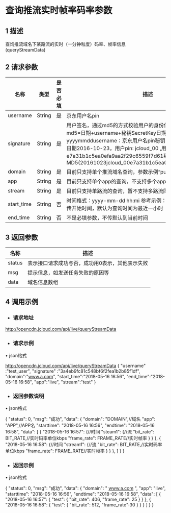 # 查询推流实时帧率码率参数

## 1 描述

查询推流域名下某路流的实时（一分钟粒度）码率、帧率信息(queryStreamData)

## 2 请求参数

| **名称**   | **类型** | **是否必填** | **描述**                                                     |
| ---------- | -------- | ------------ | ------------------------------------------------------------ |
| username   | String   | 是           | 京东用户名pin                                                |
| signature  | String   | 是           | 用户签名，通过md5的方式校验用户的身份信息，保障信息安全。  md5=日期+username+秘钥SecretKey日期：格式为 yyyymmddusername：京东用户名pin秘钥：双方约定示例：比如当前日期2016-10-23，用户pin: jcloud_00 ,用户秘钥SecretKey   ：e7a31b1c5ea0efa9aa2f29c6559f7d61那签名为MD5(20161023jcloud_00e7a31b1c5ea0efa9aa2f29c6559f7d61) |
| domain     | String   | 是           | 目前只支持单个推流域名查询，参数示例“publish.jcloud.com”     |
| app        | String   | 是           | 目前只支持单个app的查询，不支持多个app同时查询               |
| stream     | String   | 是           | 目前只支持单路流的查询，暂不支持多路流同时查询               |
| start_time | String   | 否           | 时间格式：yyyy-mm-dd   hh:mi 参考示例：2016-12-14 07:00； 不传开始时间，默认为查询时间为最近一小时 |
| end_time   | String   | 否           | 不是必填参数，不传默认到当前时间                             |

 

## 3 返回参数

| **名称** | **描述**                                        |
| -------- | ----------------------------------------------- |
| status   | 表示接口请求成功与否，成功用0表示，其他表示失败 |
| msg      | 提示信息，如发送任务失败的原因等                |
| data     | 域名信息数组                                    |

 

## 4  调用示例

- ### 请求地址

http://opencdn.jcloud.com/api/live/queryStreamData

- ### 请求示例

•        json格式

http://opencdn.jcloud.com/api/live/queryStreamData
{
    "username" :"test_user",
    "signature" :"3a4eb9fc81c548bf6f2fea1b2b85f1df",
    "domain":"www.a.com",
    "start_time":"2018-05-16 16:56",
    "end_time":"2018-05-16 16:58",
    "app":"live",
    "stream":"test"
 }

- ### 返回参数说明

•        json格式

{
    "status": 0,
    "msg": "成功",
    "data": {
        "domain": "DOMAIN",//域名
        "app": "APP",//APP名
        "starttime": "2018-05-16 16:56",
        "endtime": "2018-05-16 16:58",
        "data": [
            {
                "2018-05-16 16:57": {//时间
                    "steam1": {//流
                        "bit_rate": BIT_RATE,//实时码率单位kbps
                        "frame_rate": FRAME_RATE//实时帧率
                    }
                }
            },
            {
                "2018-05-16 16:58": {//时间
                    "stream1": {//流
                        "bit_rate": BIT_RATE,//实时码率单位kbps
                        "frame_rate": FRAME_RATE//实时帧率
                    }
                }
            },
     ]
    }
   }

- ### 返回示例

•        json格式

{
    "status": 0,
    "msg": "成功",
    "data": {
        "domain": " www.a.com ",
        "app": "live",
        "starttime": "2018-05-16 16:56",
        "endtime": "2018-05-16 16:58",
        "data": [
            {
                "2018-05-16 16:57": {
                    "test": {
                        "bit_rate": 406,
                        "frame_rate": 25
                    }
                }
            },
            {
                "2018-05-16 16:58": {
                    "test": {
                        "bit_rate": 512,
                        "frame_rate":30
                    }
                }
            }
        ]
    }
}
